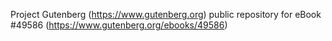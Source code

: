 Project Gutenberg (https://www.gutenberg.org) public repository for eBook #49586 (https://www.gutenberg.org/ebooks/49586)
